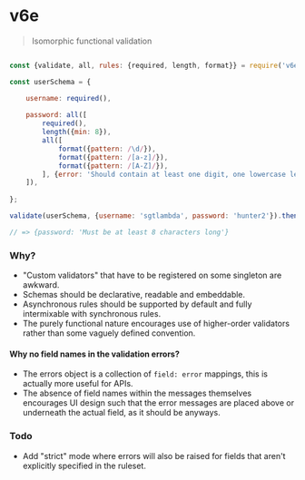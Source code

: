 # v6e

> Isomorphic functional validation

```js

const {validate, all, rules: {required, length, format}} = require('v6e');

const userSchema = {

    username: required(),
    
    password: all([
        required(),
        length({min: 8}),
        all([
            format({pattern: /\d/}),
            format({pattern: /[a-z]/}),
            format({pattern: /[A-Z]/}),
        ], {error: 'Should contain at least one digit, one lowercase letter and one uppercase letter.'}),
    ]),
    
};

validate(userSchema, {username: 'sgtlambda', password: 'hunter2'}).then(console.log);

// => {password: 'Must be at least 8 characters long'}

```

### Why?

- "Custom validators" that have to be registered on some singleton are awkward.
- Schemas should be declarative, readable and embeddable. 
- Asynchronous rules should be supported by default and fully intermixable with synchronous rules.
- The purely functional nature encourages use of higher-order validators rather than some vaguely defined convention.

#### Why no field names in the validation errors?

- The errors object is a collection of `field: error` mappings, this is actually more useful for APIs.
- The absence of field names within the messages themselves encourages UI design such that the error messages are placed above or underneath the actual field, as it should be anyways.

### Todo

- Add "strict" mode where errors will also be raised for fields that aren't explicitly specified in the ruleset.